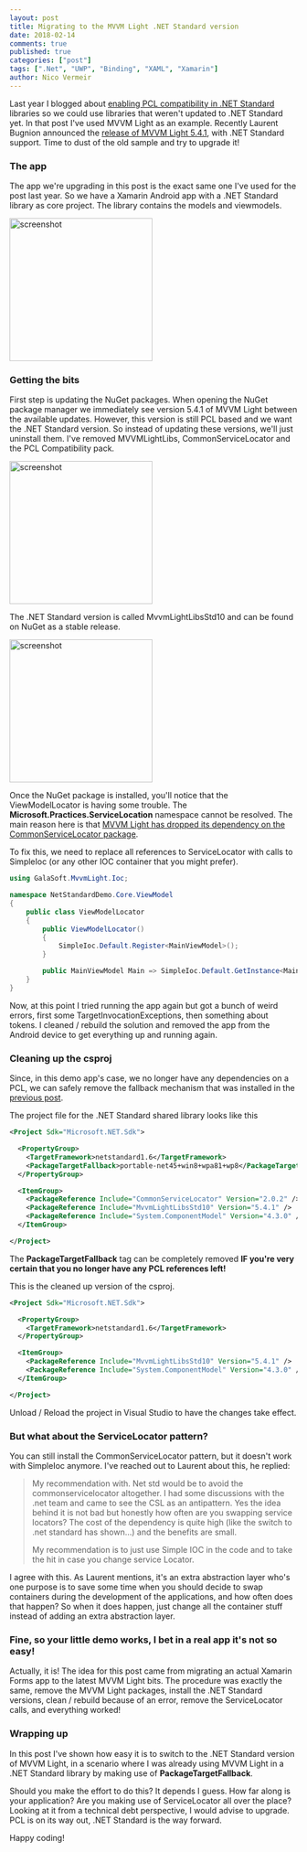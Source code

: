 ```yaml
---
layout: post
title: Migrating to the MVVM Light .NET Standard version
date: 2018-02-14
comments: true
published: true
categories: ["post"]
tags: [".Net", "UWP", "Binding", "XAML", "Xamarin"]
author: Nico Vermeir
---
```

Last year I blogged about <a href="http://www.spikie.be/post/2017/06/23/building-a-netstandard-xamarin-app-with-mvvm-light.html" target="_blank">enabling PCL compatibility in .NET Standard</a> libraries so we could use libraries that weren't updated to .NET Standard yet. In that post I've used MVVM Light as an example. Recently Laurent Bugnion announced the <a href="http://blog.galasoft.ch/posts/2018/02/publishing-mvvmlight-v5-4-1-with-net-standard-support/" target="_blank">release of MVVM Light 5.4.1</a>, with .NET Standard support. Time to dust of the old sample and try to upgrade it!

### The app
The app we're upgrading in this post is the exact same one I've used for the post last year. So we have a Xamarin Android app with a .NET Standard library as core project. The library contains the models and viewmodels.

<img src="http://www.spikie.be/images/netstandardmvvm/03.png" alt="screenshot" style="width: 250px;"/>


### Getting the bits
First step is updating the NuGet packages. When opening the NuGet package manager we immediately see version 5.4.1 of MVVM Light between the available updates. However, this version is still PCL based and we want the .NET Standard version. So instead of updating these versions, we'll just uninstall them. I've removed MVVMLightLibs, CommonServiceLocator and the PCL Compatibility pack.

<img src="http://www.spikie.be/images/updatingMvvmLight/01.png" alt="screenshot" style="width: 250px;"/>

The .NET Standard version is called MvvmLightLibsStd10 and can be found on NuGet as a stable release.

<img src="http://www.spikie.be/images/updatingMvvmLight/02.png" alt="screenshot" style="width: 250px;"/>

Once the NuGet package is installed, you'll notice that the ViewModelLocator is having some trouble. The **Microsoft.Practices.ServiceLocation** namespace cannot be resolved. The main reason here is that <a href="http://www.mvvmlight.net/std10/" target="_blank">MVVM Light has dropped its dependency on the CommonServiceLocator package</a>.

To fix this, we need to replace all references to ServiceLocator with calls to SimpleIoc (or any other IOC container that you might prefer).

```csharp
using GalaSoft.MvvmLight.Ioc;

namespace NetStandardDemo.Core.ViewModel
{
    public class ViewModelLocator
    {
        public ViewModelLocator()
        {
            SimpleIoc.Default.Register<MainViewModel>();
        }

        public MainViewModel Main => SimpleIoc.Default.GetInstance<MainViewModel>();
    }
}
```

Now, at this point I tried running the app again but got a bunch of weird errors, first some TargetInvocationExceptions, then something about tokens. I cleaned / rebuild the solution and removed the app from the Android device to get everything up and running again.

### Cleaning up the csproj
Since, in this demo app's case, we no longer have any dependencies on a PCL, we can safely remove the fallback mechanism that was installed in the <a href="http://www.spikie.be/post/2017/06/23/building-a-netstandard-xamarin-app-with-mvvm-light.html" target="_blank">previous post</a>.

The project file for the .NET Standard shared library looks like this

```xml
<Project Sdk="Microsoft.NET.Sdk">

  <PropertyGroup>
    <TargetFramework>netstandard1.6</TargetFramework>
    <PackageTargetFallback>portable-net45+win8+wpa81+wp8</PackageTargetFallback>
  </PropertyGroup>

  <ItemGroup>
    <PackageReference Include="CommonServiceLocator" Version="2.0.2" />
    <PackageReference Include="MvvmLightLibsStd10" Version="5.4.1" />
    <PackageReference Include="System.ComponentModel" Version="4.3.0" />
  </ItemGroup>

</Project>
```

The **PackageTargetFallback** tag can be completely removed **IF you're very certain that you no longer have any PCL references left!**

This is the cleaned up version of the csproj.

```xml
<Project Sdk="Microsoft.NET.Sdk">

  <PropertyGroup>
    <TargetFramework>netstandard1.6</TargetFramework>
  </PropertyGroup>

  <ItemGroup>
    <PackageReference Include="MvvmLightLibsStd10" Version="5.4.1" />
    <PackageReference Include="System.ComponentModel" Version="4.3.0" />
  </ItemGroup>

</Project>
```

Unload / Reload the project in Visual Studio to have the changes take effect.


### But what about the ServiceLocator pattern?
You can still install the CommonServiceLocator pattern, but it doesn't work with SimpleIoc anymore. I've reached out to Laurent about this, he replied:

> My recommendation with. Net std would be to avoid the commonservicelocator altogether. I had some discussions with the .net team and came to see the CSL as an antipattern. Yes the idea behind it is not bad but honestly how often are you swapping service locators? The cost of the dependency is quite high (like the switch to .net standard has shown...) and the benefits are small. 
> 
> My recommendation is to just use Simple IOC in the code and to take the hit in case you change service Locator. 
> 


I agree with this. As Laurent mentions, it's an extra abstraction layer who's one purpose is to save some time when you should decide to swap containers during the development of the applications, and how often does that happen? So when it does happen, just change all the container stuff instead of adding an extra abstraction layer.

### Fine, so your little demo works, I bet in a real app it's not so easy!
Actually, it is! The idea for this post came from migrating an actual Xamarin Forms app to the latest MVVM Light bits. The procedure was exactly the same, remove the MVVM Light packages, install the .NET Standard versions, clean / rebuild because of an error, remove the ServiceLocator calls, and everything worked!

### Wrapping up
In this post I've shown how easy it is to switch to the .NET Standard version of MVVM Light, in a scenario where I was already using MVVM Light in a .NET Standard library by making use of **PackageTargetFallback**.

Should you make the effort to do this? It depends I guess. How far along is your application? Are you making use of ServiceLocator all over the place? Looking at it from a technical debt perspective, I would advise to upgrade. PCL is on its way out, .NET Standard is the way forward.

Happy coding!
